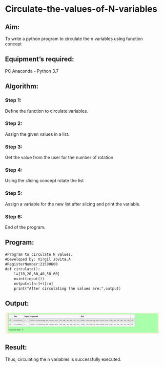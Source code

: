# Circulate-the-values-of-N-variables
## Aim:
To write a python program to circulate the n variables using function concept
## Equipment’s required:
PC
Anaconda - Python 3.7
## Algorithm: 
### Step 1: 
Define the function to circulate variables.
### Step 2: 
Assign the given values in a list.
### Step 3: 
Get the value from the user for the number of rotation
### Step 4: 
Using the slicing concept rotate the list

### Step 5: 
Assign a variable for the new list after slicing and print the variable.
### Step 6: 
End of the program.
## Program:
```
#Program to circulate N values.
#Developed by: Virgil Jovita.A
#RegisterNumber:21500600
def circulate():
    l=[10,20,30,40,50,60]
    n=int(input())
    output=l[n:]+l[:n]
    print("After circulating the values are:",output)
```
## Output:
![Output](./Output.png)
## Result:
Thus, circulating the n variables is successfully executed.